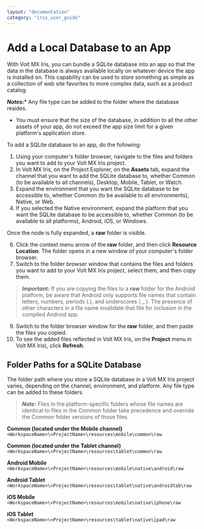 ```yaml
---
layout: "documentation"
category: "iris_user_guide"
---
```

                         


Add a Local Database to an App
==============================

With Volt MX Iris, you can bundle a SQLite database into an app so that the data in the database is always available locally on whatever device the app is installed on. This capability can be used to store something as simple as a collection of web site favorites to more complex data, such as a product catalog.

**_Notes:_***   Any file type can be added to the folder where the database resides.
*   You must ensure that the size of the database, in addition to all the other assets of your app, do not exceed the app size limit for a given platform's application store.

To add a SQLite database to an app, do the following:

1.  Using your computer's folder browser, navigate to the files and folders you want to add to your Volt MX Iris project.
2.  In Volt MX Iris, on the Project Explorer, on the **Assets** tab, expand the channel that you want to add the SQLite database to, whether Common (to be available to all channels), Desktop, Mobile, Tablet, or Watch.
3.  Expand the environment that you want the SQLite database to be accessible to, whether Common (to be available to all environments), Native, or Web.
4.  If you selected the Native environment, expand the platform that you want the SQLite database to be accessible to, whether Common (to be available to all platforms), Android, iOS, or Windows.

Once the node is fully expanded, a **raw** folder is visible.

6.  Click the context menu arrow of the **raw** folder, and then click **Resource Location**. The folder opens in a new window of your computer's folder browser.
7.  Switch to the folder browser window that contains the files and folders you want to add to your Volt MX Iris project, select them, and then copy them.

> **_Important:_** If you are copying the files to a **raw** folder for the Android platform, be aware that Android only supports file names that contain letters, numbers, periods (.), and underscores ( \_ ). The presence of other characters in a file name invalidate that file for inclusion in the compiled Android app.

9.  Switch to the folder browser window for the **raw** folder, and then paste the files you copied.
10.  To see the added files reflected in Volt MX Iris, on the **Project** menu in Volt MX Iris), click **Refresh**.

Folder Paths for a SQLite Database
----------------------------------

The folder path where you store a SQLite database in a Volt MX Iris project varies, depending on the channel, environment, and platform. Any file type can be added to these folders.

> **_Note:_** Files in the platform-specific folders whose file names are identical to files in the Common folder take precedence and override the Common folder versions of those files.

**Common (located under the Mobile channel)**  
`<WorkspaceName>\<ProjectName>\resources\mobile\common\raw`

**Common (located under the Tablet channel)**  
`<WorkspaceName>\<ProjectName>\resources\tablet\common\raw`

**Android Mobile**  
`<WorkspaceName>\<ProjectName>\resources\mobile\native\android\raw`

**Android Tablet**  
`<WorkspaceName>\<ProjectName>\resources\tablet\native\androidtab\raw`

**iOS Mobile**  
`<WorkspaceName>\<ProjectName>\resources\mobile\native\iphone\raw`

**iOS Tablet**  
`<WorkspaceName>\<ProjectName>\resources\tablet\native\ipad\raw`
